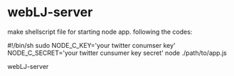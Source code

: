 webLJ-server
============
make shellscript file for starting node app.
following the codes:

#!/bin/sh
sudo NODE_C_KEY='your twitter conumser key' NODE_C_SECRET='your twitter cunsumer key secret' node ./path/to/app.js


webLJ-server
